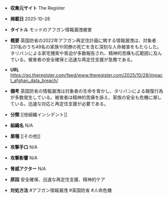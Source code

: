 - **収集元サイト**
The Register

- **掲載日**
2025-10-28

- **タイトル**
モッドのアフガン情報漏洩被害

- **概要**
英国防省の2022年アフガン再定住計画に関する情報漏洩は、対象者231名のうち49名の家族や同僚の死亡を含む深刻な人命被害をもたらした。タリバンによる家宅捜索や脅迫が多数報告され、精神的苦痛も広範囲に及んでいる。被害者の安全確保と迅速な再定住支援が急務である。

- **URL**
https://go.theregister.com/feed/www.theregister.com/2025/10/28/impact_afghan_data_breach/

- **備考**
英国防省の情報漏洩は対象者の生命を脅かし、タリバンによる報復行為が多数発生している。被害者は精神的苦痛を訴え、家族の安全も危機に瀕している。迅速な対応と再定住支援が必要である。

- **分類**
[[他組織インシデント]]

- **組織名**
N/A

- **業種**
[[その他]]

- **攻撃手口**
N/A

- **攻撃影響**
N/A

- **脅威アクター**
N/A

- **原因**
安全確保、迅速な再定住支援、精神的ケア

- **対処方法**
#アフガン情報漏洩 #英国防省 #人命危機
